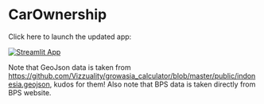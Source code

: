 # CarOwnership


Click here to launch the updated app:

[![Streamlit App](https://static.streamlit.io/badges/streamlit_badge_black_white.svg)](https://taufiekdida-carownership-carownershipindo-v02-r8qfhs.streamlit.app/)

Note that GeoJson data is taken from https://github.com/Vizzuality/growasia_calculator/blob/master/public/indonesia.geojson, kudos for them! 
Also note that BPS data is taken directly from BPS website.
